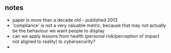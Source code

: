 ## notes
- paper is more than a decade old - published 2013
- 'compliance' is not a very valuable metric, because that may not actually be the behaviour we want people to display
- can we apply lessons from health (personal risk/perception of impact not aligned to reality) to cybersecurity?
- 